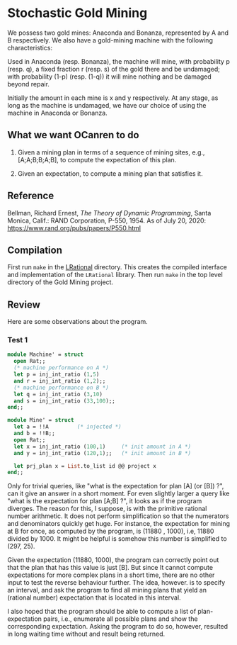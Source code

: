 # Stochastic Gold Mining


We possess two gold mines: Anaconda and Bonanza, 
   represented by A and B respectively. We also have a gold-mining machine with the following 
   characteristics: 

   Used in Anaconda (resp. Bonanza), the machine will mine, with 
   probability p (resp. q), a fixed fraction r (resp. s) of the 
   gold there and be undamaged; with probability (1-p) (resp. (1-q)) 
   it will mine nothing and be damaged beyond repair. 

   Initially the amount in each mine is x and y respectively. At any stage, as long
   as the machine is undamaged, we have our choice 
   of using the machine in Anaconda or Bonanza. 

## What we want OCanren to do

1.   Given a mining plan in terms of a sequence of mining sites, 
   e.g., [A;A;B;B;A;B], to compute the expectation of this plan.

1. Given an expectation, to compute a mining plan that satisfies it.

## Reference

Bellman, Richard Ernest, _The Theory of Dynamic Programming_, Santa Monica, Calif.: RAND Corporation, P-550, 1954. As of July 20, 2020: https://www.rand.org/pubs/papers/P550.html

## Compilation

First run `make` in the [LRational](LRational) directory. This creates the compiled interface and implementation of the
`LRational` library. Then run `make` in the top level directory of the Gold Mining project.

## Review

Here are some observations about the program.

### Test 1

```ocaml
module Machine' = struct
  open Rat;;
  (* machine performance on A *)
  let p = inj_int_ratio (1,5)
  and r = inj_int_ratio (1,2);;
  (* machine performance on B *)
  let q = inj_int_ratio (3,10)
  and s = inj_int_ratio (33,100);;
end;;

module Mine' = struct
  let a = !!A         (* injected *)
  and b = !!B;;
  open Rat;;
  let x = inj_int_ratio (100,1)     (* init amount in A *)
  and y = inj_int_ratio (120,1);;   (* init amount in B *)

  let prj_plan x = List.to_list id @@ project x
end;;

```


Only for trivial queries, like "what is the
expectation for plan [A] (or [B]) ?", can it give an answer in a short moment. For even slightly
larger a query like "what is the expectation for plan [A;B] ?", it looks as if the program
diverges. The reason for this, I suppose, is with the primitive rational number arithmetic.
It does not perform simplification so that the numerators and denominators quickly get huge.
For instance, the expectation for mining at B for once, as computed by the program,
is (11880 , 1000), i.e, 11880 divided by 1000. It might be helpful is somehow this
number is simplified to (297, 25).

Given the expectation (11880, 1000), the program can correctly point out that the plan that has
this value is just [B]. But since It cannot compute expectations for more complex plans in a short
time, there are no other input to test the reverse behaviour further. The idea, however.
is to specify  an interval, and ask the program to find
all mining plans that yield an (rational number) expectation that is located in this interval. 


I also hoped that the program should be able to compute a list of plan-expectation pairs, i.e.,
enumerate all possible plans and show the corresponding expectation. Asking the program to do so,
however, resulted in long waiting time without and result being returned.    
